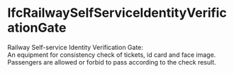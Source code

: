 IfcRailwaySelfServiceIdentityVerificationGate
=============================================
Railway Self-service Identity Verification Gate:  
An equipment for consistency check of tickets, id card and face image.
Passengers are allowed or forbid to pass according to the check result.


